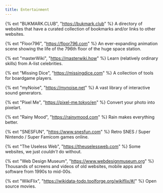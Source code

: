 ```yaml
---
title: Entertainment
---
```


{% ext "BUKMARK.CLUB", "https://bukmark.club" %}
A directory of websites that have a curated collection of bookmarks and/or links to other websites.

{% ext "Floor796", "https://floor796.com" %}
An ever-expanding animation scene showing the life of the 796th floor of the huge space station.

{% ext "masterWiki", "https://masterwiki.how" %}
Learn (relatively ordinary skills) from A-list celebrities.

{% ext "Missing Dice", "https://missingdice.com" %}
A collection of tools for boardgame players.

{% ext "myNoise", "https://mynoise.net" %}
A vast library of interactive sound generators.

{% ext "Pixel Me", "https://pixel-me.tokyo/en" %}
Convert your photo into pixelart.

{% ext "Rainy Mood", "https://rainymood.com" %}
Rain makes everything better.

{% ext "SNESFUN", "https://www.snesfun.com" %}
Retro SNES / Super Nintendo / Super Famicom games online.

{% ext "The Useless Web", "https://theuselessweb.com" %}
Some websites, we just _couldn't_ do without.

{% ext "Web Design Museum", "https://www.webdesignmuseum.org" %}
Thousands of screens and videos of old websites, mobile apps and software from 1990s to mid-00s.

{% ext "WikiFlix", "https://wikidata-todo.toolforge.org/wikiflix/#/" %}
Open source movies.
